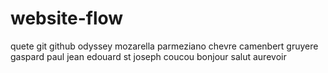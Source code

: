 # website-flow
quete git github odyssey 
mozarella 
parmeziano
chevre 
camenbert 
gruyere 
gaspard 
paul 
jean 
edouard 
st joseph 
coucou
bonjour 
salut 
aurevoir 
